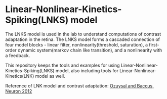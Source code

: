 # Linear-Nonlinear-Kinetics-Spiking(LNKS) model
The LNKS model is used in the lab to understand computations of contrast adaptation in the retina. The LNKS model forms a cascaded connection of four model blocks - linear filter, nonlinearity(threshold, saturation), a first-order dynamic system(markov chain like transition), and a nonlinearity with a feedback.

This repository keeps the tools and examples for using Linear-Nonlinear-Kinetics-Spiking(LNKS) model, also including tools for  Linear-Nonlinear-Kinetics(LNK) model as well.

<!-- Reference: [Ozuysal and Baccus, Neuron, 2012](http://www.sciencedirect.com/science/article/pii/S0896627312000797) -->
Reference of LNK model and contrast adaptation: <a href="http://www.sciencedirect.com/science/article/pii/S0896627312000797" target="_blank">Ozuysal and Baccus, Neuron 2012</a>
